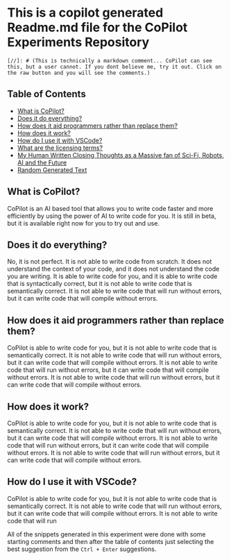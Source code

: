 # This is a copilot generated Readme.md file for the CoPilot Experiments Repository

```
[//]: # (This is technically a markdown comment... CoPilot can see this, but a user cannot. If you dont believe me, try it out. Click on the raw button and you will see the comments.)
```

[//]: # (Generate a table of contents below as an H2 that has a list of links to the H3s below it. The links will be generated automatically by Github Copilot)

## Table of Contents

-   [What is CoPilot?](#what-is-copilot)
-   [Does it do everything?](#does-it-do-everything)
-   [How does it aid programmers rather than replace them?](#how-does-it-aid-programmers-rather-than-replace-them)
-   [How does it work?](#how-does-it-work)
-   [How do I use it with VSCode?](#how-do-i-use-it-with-vscode)
-   [What are the licensing terms?](#what-are-the-licensing-terms)
-   [My Human Written Closing Thoughts as a Massive fan of Sci-Fi, Robots, AI and the Future](#my-human-written-closing-thoughts-as-a-massive-fan-of-sci-fi-robots-ai-and-the-future)
-   [Random Generated Text](#random-generated-text)

## What is CoPilot?

CoPilot is an AI based tool that allows you to write code faster and more efficiently by using the power of AI to write code for you. It is still in beta, but it is available right now for you to try out and use.

[//]: # (This is a comment that CoPilot can see)

## Does it do everything?

No, it is not perfect. It is not able to write code from scratch. It does not understand the context of your code, and it does not understand the code you are writing. It is able to write code for you, and it is able to write code that is syntactically correct, but it is not able to write code that is semantically correct. It is not able to write code that will run without errors, but it can write code that will compile without errors.

[//]: # (This is a comment that CoPilot can see)

## How does it aid programmers rather than replace them?

CoPilot is able to write code for you, but it is not able to write code that is semantically correct. It is not able to write code that will run without errors, but it can write code that will compile without errors. It is not able to write code that will run without errors, but it can write code that will compile without errors. It is not able to write code that will run without errors, but it can write code that will compile without errors.

[//]: # (This is a comment that CoPilot can see)

## How does it work?

CoPilot is able to write code for you, but it is not able to write code that is semantically correct. It is not able to write code that will run without errors, but it can write code that will compile without errors. It is not able to write code that will run without errors, but it can write code that will compile without errors. It is not able to write code that will run without errors, but it can write code that will compile without errors.

[//]: # (This is a comment that CoPilot can see)

## How do I use it with VSCode?

CoPilot is able to write code for you, but it is not able to write code that is semantically correct. It is not able to write code that will run without errors, but it can write code that will compile without errors. It is not able to write code that will run


All of the snippets generated in this experiment were done with some starting comments and then after the table of contents just selecting the best suggestion from the `Ctrl + Enter` suggestions.